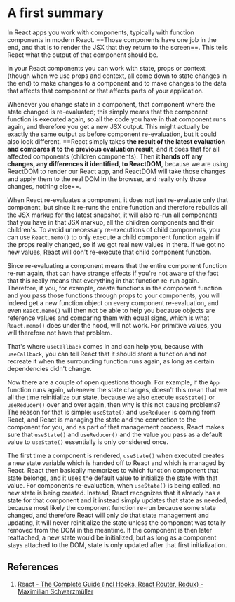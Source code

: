 # A first summary

In React apps you work with components, typically with function components in modern React. ==Those components have one job in the end, and that is to render the JSX that they return to the screen==. This tells React what the output of that component should be.

In your React components you can work with state, props or context (though when we use props and context, all come down to state changes in the end) to make changes to a component and to make changes to the data that affects that component or that affects parts of your application.

Whenever you change state in a component, that component where the state changed is re-evaluated; this simply means that the component function is executed again, so all the code you have in that component runs again, and therefore you get a new JSX output. This might actually be exactly the same output as before component re-evaluation, but it could also look different. ==React simply takes **the result of the latest evaluation and compares it to the previous evaluation result**, and it does that for all affected components (children components). Then **it hands off any changes, any differences it identified, to ReactDOM**, because we are using ReactDOM to render our React app, and ReactDOM will take those changes and apply them to the real DOM in the browser, and really only those changes, nothing else==.

When React re-evaluates a component, it does not just re-evaluate only that component, but since it re-runs the entire function and therefore rebuilds all the JSX markup for the latest snapshot, it will also re-run all components that you have in that JSX markup, all the children components and their children's. To avoid unnecessary re-executions of child components, you can use `React.memo()` to only execute a child component function again if the props really changed, so if we got real new values in there. If we got no new values, React will don't re-execute that child component function.

Since re-evaluating a component means that the entire component function re-run again, that can have strange effects if you're not aware of the fact that this really means that everything in that function re-run again. Therefore, if you, for example, create functions in the component function and you pass those functions through props to your components, you will indeed get a new function object on every component re-evaluation, and even `React.memo()` will then not be able to help you because objects are reference values and comparing them with equal signs, which is what `React.memo()` does under the hood, will not work. For primitive values, you will therefore not have that problem.

That's where `useCallback` comes in and can help you, because with `useCallback`, you can tell React that it should store a function and not recreate it when the surrounding function runs again, as long as certain dependencies didn't change.

Now there are a couple of open questions though. For example, if the `App` function runs again, whenever the state changes, doesn't this mean that we all the time reinitialize our state, because we also execute `useState()` or `useReducer()` over and over again, then why is this not causing problems? The reason for that is simple:  `useState()` and `useReducer` is coming from React, and React is managing the state and the connection to the component for you, and as part of that management process, React makes sure that `useState()` and `useReducer()` and the value you pass as a default value to `useState()` essentially is only considered once.

The first time a component is rendered, `useState()` when executed creates a new state variable which is handed off to React and which is managed by React. React then basically memorizes to which function component that state belongs, and it uses the default value to initialize the state with that value. For components re-evaluation, when `useState()` is being called, no new state is being created. Instead, React recognizes that it already has a state for that component and it instead simply updates that state as needed, because most likely the component function re-run because some state changed, and therefore React will only do that state management and updating, it will never reinitialize the state unless the component was totally removed from the DOM in the meantime. If the component is then later reattached, a new state would be initialized, but as long as a component stays attached to the DOM, state is only updated after that first initialization.

## References

1. [React - The Complete Guide (incl Hooks, React Router, Redux) - Maximilian Schwarzmüller](https://www.udemy.com/course/react-the-complete-guide-incl-redux/)